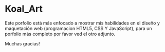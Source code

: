 # Koal_Art

Este porfolio está más enfocado a mostrar mis habilidades en el diseño y maquetación web (programacion HTML5, CSS Y JavaScript), para un porfolio más completo por favor ved el otro adjunto.

Muchas gracias!
